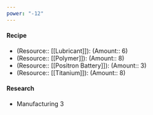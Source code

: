 ```yaml
---
power: "-12"
---
```

#### Recipe
- (Resource:: [[Lubricant]]): (Amount:: 6)
- (Resource:: [[Polymer]]): (Amount:: 8)
- (Resource:: [[Positron Battery]]): (Amount:: 3)
- (Resource:: [[Titanium]]): (Amount:: 8)

#### Research
- Manufacturing 3